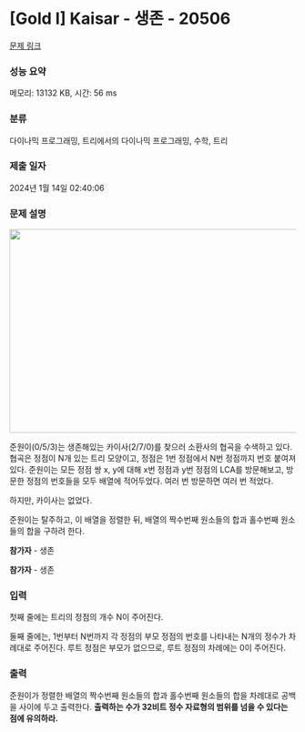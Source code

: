 # [Gold I] Kaisar - 생존 - 20506 

[문제 링크](https://www.acmicpc.net/problem/20506) 

### 성능 요약

메모리: 13132 KB, 시간: 56 ms

### 분류

다이나믹 프로그래밍, 트리에서의 다이나믹 프로그래밍, 수학, 트리

### 제출 일자

2024년 1월 14일 02:40:06

### 문제 설명

<p style="text-align: center;"><img alt="" src="https://upload.acmicpc.net/f87417b6-be3b-4490-b7fb-4e2d6968b47c/-/preview/" style="height: 358px; width: 800px;"></p>

<p>준원이(0/5/3)는 생존해있는 카이사(2/7/0)를 찾으러 소환사의 협곡을 수색하고 있다. 협곡은 정점이 N개 있는 트리 모양이고, 정점은 1번 정점에서 N번 정점까지 번호 붙여져 있다. 준원이는 모든 정점 쌍 x, y에 대해 x번 정점과 y번 정점의 LCA를 방문해보고, 방문한 정점의 번호들을 모두 배열에 적어두었다. 여러 번 방문하면 여러 번 적었다.</p>

<p>하지만, 카이사는 없었다.</p>

<p>준원이는 탈주하고, 이 배열을 정렬한 뒤, 배열의 짝수번째 원소들의 합과 홀수번째 원소들의 합을 구하려 한다.</p>

<p><strong>참가자</strong> - 생존</p>

<p><strong>참가자</strong> - 생존</p>

### 입력 

 <p>첫째 줄에는 트리의 정점의 개수 N이 주어진다.</p>

<p>둘째 줄에는, 1번부터 N번까지 각 정점의 부모 정점의 번호를 나타내는 N개의 정수가 차례대로 주어진다. 루트 정점은 부모가 없으므로, 루트 정점의 차례에는 0이 주어진다.</p>

### 출력 

 <p>준원이가 정렬한 배열의 짝수번째 원소들의 합과 홀수번째 원소들의 합을 차례대로 공백을 사이에 두고 출력한다. <strong>출력하는 수가 32비트 정수 자료형의 범위를 넘을 수 있다는 점에 유의하라.</strong></p>

